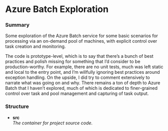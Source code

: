 # Azure Batch Exploration #

### Summary ###

Some exploration of the Azure Batch service for some basic scenarios for processing via an on-demand pool of machines, with explicit control over task creation and monitoring.

The code is prototype-level, which is to say that there’s a bunch of best practices and polish missing for something that I’d consider to be production-worthy.   For example, there are no unit tests, much was left static and local to the entry point, and I’m willfully ignoring best practices around exception handling.  On the upside, I did try to comment extensively to narrate what was going on and why.   There remains a ton of depth to Azure Batch that I haven’t explored, much of which is dedicated to finer-grained control over task and pool management and capturing of task output.

### Structure ###

* **src**  
_The container for project source code._
